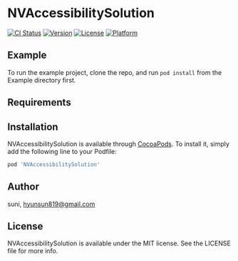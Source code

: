 # NVAccessibilitySolution

[![CI Status](https://img.shields.io/travis/suni/NVAccessibilitySolution.svg?style=flat)](https://travis-ci.org/suni/NVAccessibilitySolution)
[![Version](https://img.shields.io/cocoapods/v/NVAccessibilitySolution.svg?style=flat)](https://cocoapods.org/pods/NVAccessibilitySolution)
[![License](https://img.shields.io/cocoapods/l/NVAccessibilitySolution.svg?style=flat)](https://cocoapods.org/pods/NVAccessibilitySolution)
[![Platform](https://img.shields.io/cocoapods/p/NVAccessibilitySolution.svg?style=flat)](https://cocoapods.org/pods/NVAccessibilitySolution)

## Example

To run the example project, clone the repo, and run `pod install` from the Example directory first.

## Requirements

## Installation

NVAccessibilitySolution is available through [CocoaPods](https://cocoapods.org). To install
it, simply add the following line to your Podfile:

```ruby
pod 'NVAccessibilitySolution'
```

## Author

suni, hyunsun819@gmail.com

## License

NVAccessibilitySolution is available under the MIT license. See the LICENSE file for more info.
